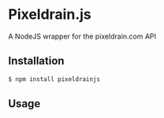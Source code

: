 # Pixeldrain.js

A NodeJS wrapper for the pixeldrain.com API

## Installation
```bash
$ npm install pixeldrainjs
```

## Usage
```javascript

```
